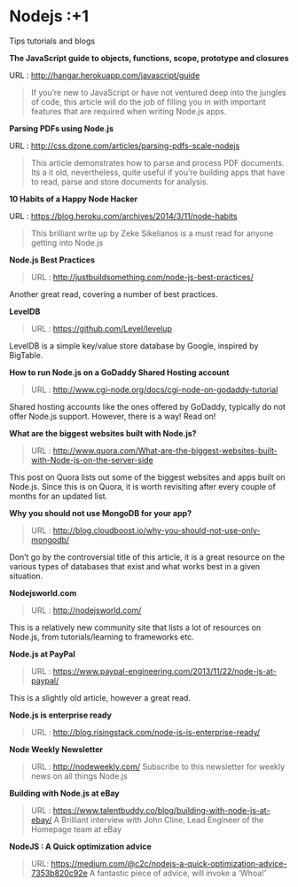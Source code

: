 # Nodejs :+1
Tips tutorials and blogs


**The JavaScript guide to objects, functions, scope, prototype and closures**

URL : http://hangar.herokuapp.com/javascript/guide 

>If you’re new to JavaScript or have not ventured deep into the jungles of code, this article will do the job of filling you in with important features that are required when writing Node.js apps. 


**Parsing PDFs using Node.js** 

URL : http://css.dzone.com/articles/parsing-pdfs-scale-nodejs

>This article demonstrates how to parse and process PDF documents. Its a it old, nevertheless, quite useful if you’re building apps that have to read, parse and store documents for analysis.


**10 Habits of a Happy Node Hacker**
 
URL : https://blog.heroku.com/archives/2014/3/11/node-habits 

>This brilliant write up by Zeke Sikelianos is a must read for anyone getting into Node.js


**Node.js Best Practices**
>URL : http://justbuildsomething.com/node-js-best-practices/ 

Another great read, covering a number of best practices.


**LevelDB**
>URL : https://github.com/Level/levelup 

LevelDB is a simple key/value store database by Google, inspired by BigTable.


**How to run Node.js on a GoDaddy Shared Hosting account**
>URL : http://www.cgi-node.org/docs/cgi-node-on-godaddy-tutorial 

Shared hosting accounts like the ones offered by GoDaddy, typically do not offer Node.js support. However, there is a way! Read on!


**What are the biggest websites built with Node.js?**
>URL : http://www.quora.com/What-are-the-biggest-websites-built-with-Node-js-on-the-server-side 

This post on Quora lists out some of the biggest websites and apps built on Node.js. Since this is on Quora, it is worth revisiting after every couple of months for an updated list.


**Why you should not use MongoDB for your app?**
>URL : http://blog.cloudboost.io/why-you-should-not-use-only-mongodb/ 

Don’t go by the controversial title of this article, it is a great resource on the various types of databases that exist and what works best in a given situation. 


**Nodejsworld.com**
>URL : http://nodejsworld.com/ 

This is a relatively new community site that lists a lot of resources on Node.js, from tutorials/learning to frameworks etc. 


**Node.js at PayPal**
>URL : https://www.paypal-engineering.com/2013/11/22/node-js-at-paypal/ 

This is a slightly old article, however a great read.


**Node.js is enterprise ready**

>URL : http://blog.risingstack.com/node-js-is-enterprise-ready/ 


**Node Weekly Newsletter**

>URL : http://nodeweekly.com/ 
Subscribe to this newsletter for weekly news on all things Node.js


**Building with Node.js at eBay**

>URL : https://www.talentbuddy.co/blog/building-with-node-js-at-ebay/ 
A Brilliant interview with John Cline, Lead Engineer of the Homepage team at eBay


**NodeJS : A Quick optimization advice**

>URL: https://medium.com/@c2c/nodejs-a-quick-optimization-advice-7353b820c92e 
A fantastic piece of advice, will invoke a ‘Whoa!’
